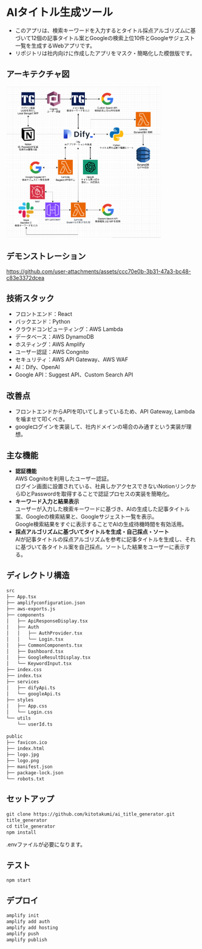 # AIタイトル生成ツール
- このアプリは、検索キーワードを入力するとタイトル採点アルゴリズムに基づいて12個の記事タイトル案とGoogleの検索上位10件とGoogleサジェスト一覧を生成するWebアプリです。
- リポジトリは社内向けに作成したアプリをマスク・簡略化した模倣版です。

## アーキテクチャ図
<img alt="architecture" height="400px" src="https://github.com/kitotakumi/ai_title_generator/blob/main/architecture.png"/>

## デモンストレーション
https://github.com/user-attachments/assets/ccc70e0b-3b31-47a3-bc48-c83e3372dcea

## 技術スタック
- フロントエンド：React
- バックエンド：Python
- クラウドコンピューティング：AWS Lambda
- データベース：AWS DynamoDB
- ホスティング：AWS Amplify
- ユーザー認証：AWS Congnito
- セキュリティ：AWS API Gateway、AWS WAF
- AI：Dify、OpenAI
- Google API：Suggest API、Custom Search API

## 改善点
- フロントエンドからAPIを叩いてしまっているため、API Gateway, Lambdaを噛ませて叩くべき。
- googleログインを実装して、社内ドメインの場合のみ通すという実装が理想。


## 主な機能

- **認証機能**<br>
  AWS Cognitoを利用したユーザー認証。<br>
  ログイン画面に設置されている、社員しかアクセスできないNotionリンクからIDとPasswordを取得することで認証プロセスの実装を簡略化。
- **キーワード入力と結果表示**<br>
  ユーザーが入力した検索キーワードに基づき、AIの生成した記事タイトル案、Googleの検索結果と、Googleサジェスト一覧を表示。<br>
  Google検索結果をすぐに表示することでAIの生成待機時間を有効活用。
- **採点アルゴリズムに基づいてタイトルを生成・自己採点・ソート**<br>
  AIが記事タイトルの採点アルゴリズムを参考に記事タイトルを生成し、それに基づいて各タイトル案を自己採点。ソートした結果をユーザーに表示する。


## ディレクトリ構造
```
src
├── App.tsx
├── amplifyconfiguration.json
├── aws-exports.js
├── components
│   ├── ApiResponseDisplay.tsx
│   ├── Auth
│   │   ├── AuthProvider.tsx
│   │   └── Login.tsx
│   ├── CommonComponents.tsx
│   ├── Dashboard.tsx
│   ├── GoogleResultDisplay.tsx
│   └── KeywordInput.tsx
├── index.css
├── index.tsx
├── services
│   ├── difyApi.ts
│   └── googleApi.ts
├── styles
│   ├── App.css
│   └── Login.css
└── utils
    └── userId.ts

public
├── favicon.ico
├── index.html
├── logo.jpg
├── logo.png
├── manifest.json
├── package-lock.json
└── robots.txt
```


## セットアップ
```
git clone https://github.com/kitotakumi/ai_title_generator.git title_generator
cd title_generator
npm install
```
.envファイルが必要になります。

## テスト
```
npm start
```

## デプロイ
```
amplify init
amplify add auth
amplify add hosting
amplify push
amplify publish
```
